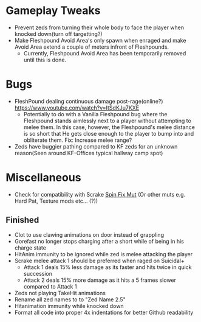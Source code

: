 # Gameplay Tweaks
 - Prevent zeds from turning their whole body to face the player when knocked down(turn off targetting?)
 - Make Fleshpound Avoid Area's only spawn when enraged and make Avoid Area extend a couple of meters infront of Fleshpounds. 
   - Currently, Fleshpound Avoid Area has been temporarily removed until this is done.

# Bugs
- FleshPound dealing continuous damage post-rage(online?) https://www.youtube.com/watch?v=ItSdKJu7KXE 
    - Potentially to do with a Vanilla Fleshpound bug where the Fleshpound stands aimlessly next to a player without attempting to melee them. In this case, however, the Fleshpound's melee distance is so short that He gets close enough to the player to bump into and obliterate them. Fix: Increase melee range?
- Zeds have buggier pathing compared to KF zeds for an unknown reason(Seen around KF-Offices typical hallway camp spot)

# Miscellaneous
- Check for compatibility with Scrake [Spin Fix Mut](https://steamcommunity.com/sharedfiles/filedetails/?id=2046199794) (Or other muts e.g. Hard Pat, Texture mods etc... (?))

## Finished
- Clot to use clawing animations on door instead of grappling
- Gorefast no longer stops charging after a short while of being in his charge state
- HitAnim immunity to be ignored while zed is melee attacking the player
- Scrake melee attack 1 should be preferred when raged on Suicidal+
  - Attack 1 deals 15% less damage as its faster and hits twice in quick succession
  - Attack 2 deals 15% more damage as it hits a 5 frames slower compared to Attack 1
- Zeds not playing TakeHit animations
- Rename all zed names to to "Zed Name 2.5"
- Hitanimation immunity while knocked down
- Format all code into proper 4x indentations for better Github readability
